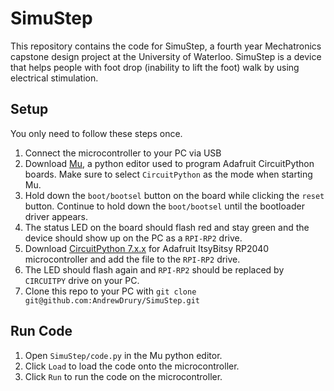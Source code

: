 # SimuStep
This repository contains the code for SimuStep, a fourth year Mechatronics capstone design project at the University of Waterloo. SimuStep is a device that helps people with foot drop (inability to lift the foot) walk by using electrical stimulation.

## Setup
You only need to follow these steps once.

1. Connect the microcontroller to your PC via USB
2. Download [Mu](https://codewith.mu/), a python editor used to program Adafruit CircuitPython boards. Make sure to select `CircuitPython` as the mode when starting Mu.
3. Hold down the `boot/bootsel` button on the board while clicking the `reset` button. Continue to hold down the `boot/bootsel` until the bootloader driver appears.
4. The status LED on the board should flash red and stay green and the device should show up on the PC as a `RPI-RP2` drive.
5. Download [CircuitPython 7.x.x](https://circuitpython.org/board/adafruit_itsybitsy_rp2040/) for Adafruit ItsyBitsy RP2040 microcontroller and add the file to the `RPI-RP2` drive.
6. The LED should flash again and `RPI-RP2` should be replaced by `CIRCUITPY` drive on your PC.
7. Clone this repo to your PC with `git clone git@github.com:AndrewDrury/SimuStep.git`

## Run Code
1. Open `SimuStep/code.py` in the Mu python editor.
2. Click `Load` to load the code onto the microcontroller.
3. Click `Run` to run the code on the microcontroller.

